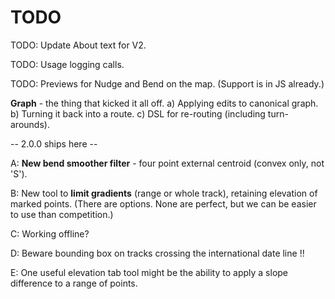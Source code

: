 

# TODO

TODO: Update About text for V2.

TODO: Usage logging calls.

TODO: Previews for Nudge and Bend on the map. (Support is in JS already.)

**Graph** - the thing that kicked it all off. 
a) Applying edits to canonical graph.
b) Turning it back into a route.
c) DSL for re-routing (including turn-arounds).

-- 2.0.0 ships here --

A: **New bend smoother filter** - four point external centroid (convex only, not 'S').

B: New tool to **limit gradients** (range or whole track), retaining elevation of marked points.
(There are options. None are perfect, but we can be easier to use than competition.)

C: Working offline?

D: Beware bounding box on tracks crossing the international date line !!

E: One useful elevation tab tool might be the ability to apply a slope difference to a range of points.
